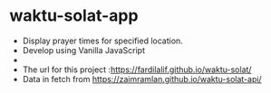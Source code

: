 # waktu-solat-app
- Display prayer times for specified location.
- Develop using Vanilla JavaScript
- 
- The url for this project :https://fardilalif.github.io/waktu-solat/
- Data in fetch from https://zaimramlan.github.io/waktu-solat-api/
